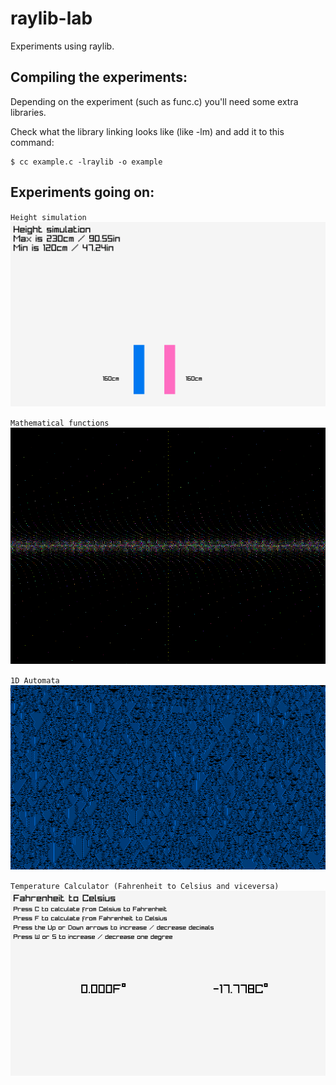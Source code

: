 # raylib-lab
Experiments using raylib.

## Compiling the experiments:
Depending on the experiment (such as func.c) you'll need some extra libraries.

Check what the library linking looks like (like -lm) and add it to this command:
```
$ cc example.c -lraylib -o example
```

## Experiments going on:
`Height simulation`
![](./showcase/height.gif)

`Mathematical functions`
![](./showcase/func.gif)

`1D Automata`
![](./showcase/uni-automata.gif)

`Temperature Calculator (Fahrenheit to Celsius and viceversa)`
![](./showcase/fahr.gif)
